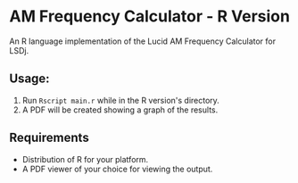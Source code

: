 # AM Frequency Calculator - R Version

An R language implementation of the Lucid AM Frequency Calculator for LSDj.

## Usage:
1. Run `Rscript main.r` while in the R version's directory.
2. A PDF will be created showing a graph of the results.

## Requirements
* Distribution of R for your platform.
* A PDF viewer of your choice for viewing the output.
